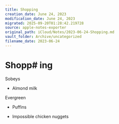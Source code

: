 ```yaml
---
title: Shopping
creation_date: June 24, 2023
modification_date: June 24, 2023
migrated: 2025-09-20T01:28:42.219728
source: apple-notes-exporter
original_path: iCloud/Notes/2023-06-24-Shopping.md
vault_folder: Archive/uncategorized
filename_date: 2023-06-24
---
```



# Shopp# ing 

Sobeys

* Almond milk

Evergreen 

* Puffins

* Impossible chicken nuggets 

